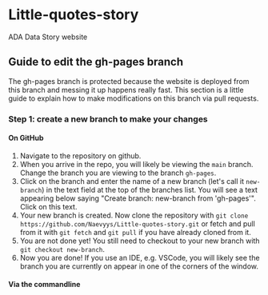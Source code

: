 # Little-quotes-story
ADA Data Story website

## Guide to edit the gh-pages branch

The gh-pages branch is protected because the website is deployed from this branch and messing it up happens really fast.
This section is a little guide to explain how to make modifications on this branch via pull requests.

### Step 1: create a new branch to make your changes

#### On GitHub

1. Navigate to the repository on github.
2. When you arrive in the repo, you will likely be viewing the `main` branch. Change the branch you are viewing to the branch `gh-pages`.
3. Click on the branch and enter the name of a new branch (let's call it `new-branch`) in the text field at the top of the branches list. You will see a text appearing below saying "Create branch: new-branch from 'gh-pages'". Click on this text.
4. Your new branch is created. Now clone the repository with `git clone https://github.com/Naevyys/Little-quotes-story.git` or fetch and pull from it with `git fetch` and `git pull` if you have already cloned from it.
5. You are not done yet! You still need to checkout to your new branch with `git checkout new-branch`.
6. Now you are done! If you use an IDE, e.g. VSCode, you will likely see the branch you are currently on appear in one of the corners of the window.

#### Via the commandline


